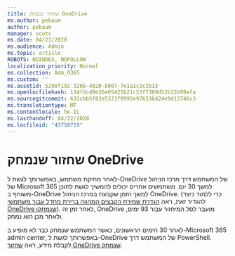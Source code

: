 ```yaml
---
title: שחזור שנמחק OneDrive
ms.author: pebaum
author: pebaum
manager: scotv
ms.date: 04/21/2020
ms.audience: Admin
ms.topic: article
ROBOTS: NOINDEX, NOFOLLOW
localization_priority: Normal
ms.collection: Adm_O365
ms.custom: ''
ms.assetid: 5298f192-326b-4820-b007-7e1a1c3c2b13
ms.openlocfilehash: 134fdcd9e36e05425b21c53f7369d52b12b99afa
ms.sourcegitcommit: 631cbb5f03e5371f0995e976536d24e9d13746c3
ms.translationtype: MT
ms.contentlocale: he-IL
ms.lasthandoff: 04/22/2020
ms.locfileid: "43758719"
---
```

# <a name="restore-a-deleted-onedrive"></a>שחזור שנמחק OneDrive

לאחר מחיקת משתמש, באפשרותך לגשת ל-OneDrive של המשתמש דרך מרכז הניהול של Microsoft 365 למשך 30 יום. משתמשים אחרים יכולים להמשיך לגשת לתוכן משותף ב-OneDrive למשך הזמן שקבעת במרכז הניהול OneDrive. (כדי ללמוד כיצד להגדיר זאת, ראה [הגדרת שמירת הקבצים המהווה ברירת מחדל עבור משתמשי OneDrive שנמחקו](https://go.microsoft.com/fwlink/?linkid=874267)). לאחר זמן זה, OneDrive מועבר לסל המיחזור עבור 93 ימים, ולאחר מכן הוא נמחק.
  
לאחר 30 הימים הראשונים, כאשר המשתמש שנמחק כבר לא מופיע ב-Microsoft 365 admin center, באפשרותך לגשת ל-OneDrive של המשתמש דרך PowerShell. לקבלת מידע, ראה [שחזור OneDrive שנמחק](https://go.microsoft.com/fwlink/?linkid=874269).
  

